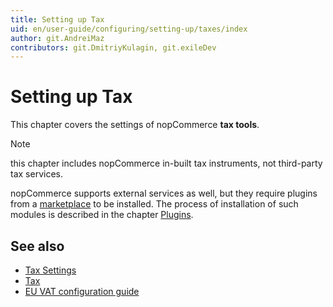 ```yaml
---
title: Setting up Tax
uid: en/user-guide/configuring/setting-up/taxes/index
author: git.AndreiMaz
contributors: git.DmitriyKulagin, git.exileDev
---
```

# Setting up Tax

This chapter covers the settings of nopCommerce **tax tools**.

> [!NOTE]
  > this chapter includes nopCommerce in-built tax instruments, not third-party tax services.

nopCommerce supports external services as well, but they require plugins from a [marketplace](http://www.nopcommerce.com/marketplace) to be installed. The process of installation of such modules is described in the chapter [Plugins](xref:en/developer/plugins/index).

## See also

* [Tax Settings](xref:en/user-guide/configuring/setting-up/taxes/tax-settings)
* [Tax](xref:en/user-guide/configuring/setting-up/taxes/tax/index)
* [EU VAT configuration guide](xref:en/user-guide/configuring/setting-up/taxes/eu-vat)
